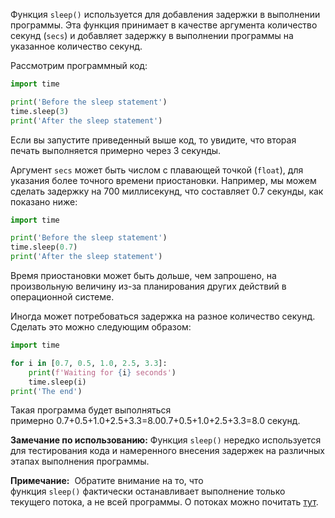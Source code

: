 Функция `sleep()` используется для добавления задержки в выполнении программы. Эта функция принимает в качестве аргумента количество секунд (`secs`) и добавляет задержку в выполнении программы на указанное количество секунд.

Рассмотрим программный код:

```python
import time 

print('Before the sleep statement')
time.sleep(3)
print('After the sleep statement')
```

Если вы запустите приведенный выше код, то увидите, что вторая печать выполняется примерно через 3 секунды.

Аргумент `secs` может быть числом с плавающей точкой (`float`), для указания более точного времени приостановки. Например, мы можем сделать задержку на 700 миллисекунд, что составляет 0.7 секунды, как показано ниже:

```python
import time 

print('Before the sleep statement')
time.sleep(0.7)
print('After the sleep statement')
```

Время приостановки может быть дольше, чем запрошено, на произвольную величину из-за планирования других действий в операционной системе.

Иногда может потребоваться задержка на разное количество секунд. Сделать это можно следующим образом:

```python
import time

for i in [0.7, 0.5, 1.0, 2.5, 3.3]:
    print(f'Waiting for {i} seconds')
    time.sleep(i)
print('The end')
```

Такая программа будет выполняться примерно 0.7+0.5+1.0+2.5+3.3=8.00.7+0.5+1.0+2.5+3.3=8.0 секунд.

**Замечание по использованию:** Функция `sleep()` нередко используется для тестирования кода и намеренного внесения задержек на различных этапах выполнения программы.

**Примечание:**  Обратите внимание на то, что функция `sleep()` фактически останавливает выполнение только текущего потока, а не всей программы. О потоках можно почитать [тут](https://ru.wikipedia.org/wiki/%D0%9F%D0%BE%D1%82%D0%BE%D0%BA_%D0%B2%D1%8B%D0%BF%D0%BE%D0%BB%D0%BD%D0%B5%D0%BD%D0%B8%D1%8F).